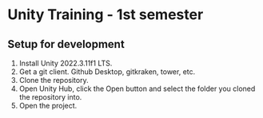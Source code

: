 # Unity Training - 1st semester

## Setup for development

1. Install Unity 2022.3.11f1 LTS.
2. Get a git client. Github Desktop, gitkraken, tower, etc.
3. Clone the repository.
4. Open Unity Hub, click the Open button and select the folder you cloned the repository into.
5. Open the project.
